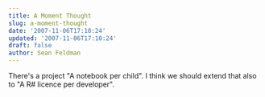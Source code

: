 ```yaml
---
title: A Moment Thought
slug: a-moment-thought
date: '2007-11-06T17:10:24'
updated: '2007-11-06T17:10:24'
draft: false
author: Sean Feldman
---
```

<p>There's a project &quot;A notebook per child&quot;. I think we should extend that also to &quot;A R# licence per developer&quot;.</p>
